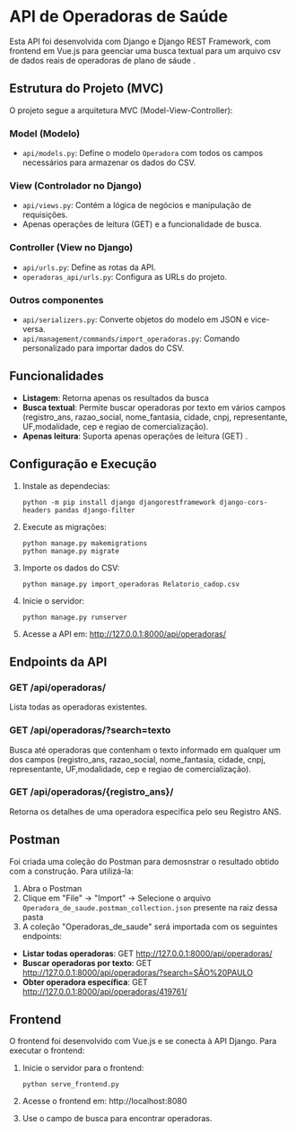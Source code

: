 # API de Operadoras de Saúde

Esta API foi desenvolvida com Django e Django REST Framework, com frontend em Vue.js para geenciar uma busca textual para um arquivo csv de dados reais de operadoras de plano de sáude .

## Estrutura do Projeto (MVC)

O projeto segue a arquitetura MVC (Model-View-Controller):

### Model (Modelo)
- `api/models.py`: Define o modelo `Operadora` com todos os campos necessários para armazenar os dados do CSV.

### View (Controlador no Django)
- `api/views.py`: Contém a lógica de negócios e manipulação de requisições.
-  Apenas operações de leitura (GET) e a funcionalidade de busca.

### Controller (View no Django)
- `api/urls.py`: Define as rotas da API.
- `operadoras_api/urls.py`: Configura as URLs do projeto.

### Outros componentes
- `api/serializers.py`: Converte objetos do modelo em JSON e vice-versa.
- `api/management/commands/import_operadoras.py`: Comando personalizado para importar dados do CSV.

## Funcionalidades

- **Listagem**: Retorna apenas os resultados da busca
- **Busca textual**: Permite buscar operadoras por texto em vários campos (registro_ans, razao_social, nome_fantasia, cidade, cnpj, representante, UF,modalidade, cep e regiao de comercialização).
- **Apenas leitura**: Suporta apenas operações de leitura (GET) .

## Configuração e Execução

1. Instale as dependecias:

   ```
   python -m pip install django djangorestframework django-cors-headers pandas django-filter

   ```

2. Execute as migrações:
   ```
   python manage.py makemigrations
   python manage.py migrate
   ```

3. Importe os dados do CSV:
   ```
   python manage.py import_operadoras Relatorio_cadop.csv
   ```

4. Inicie o servidor:
   ```
   python manage.py runserver
   ```

5. Acesse a API em: http://127.0.0.1:8000/api/operadoras/

## Endpoints da API

### GET /api/operadoras/
Lista todas as operadoras existentes.

### GET /api/operadoras/?search=texto
Busca até operadoras que contenham o texto informado em qualquer um dos campos (registro_ans, razao_social, nome_fantasia, cidade, cnpj, representante, UF,modalidade, cep e regiao de comercialização).

### GET /api/operadoras/{registro_ans}/
Retorna os detalhes de uma operadora específica pelo seu Registro ANS.

## Postman

Foi criada uma coleção do Postman para demosnstrar o resultado obtido com a construção. Para utilizá-la:

1. Abra o Postman
2. Clique em "File" -> "Import" -> Selecione o arquivo `Operadora_de_saude.postman_collection.json` presente na raiz dessa pasta
3. A coleção "Operadoras_de_saude" será importada com os seguintes endpoints:

- **Listar todas operadoras**: GET http://127.0.0.1:8000/api/operadoras/
- **Buscar operadoras por texto**: GET http://127.0.0.1:8000/api/operadoras/?search=SÃO%20PAULO
- **Obter operadora específica**: GET http://127.0.0.1:8000/api/operadoras/419761/



## Frontend

O frontend foi desenvolvido com Vue.js e se conecta à API Django. Para executar o frontend:

1. Inicie o servidor para o frontend:
   ```
   python serve_frontend.py
   ```

2. Acesse o frontend em: http://localhost:8080

3. Use o campo de busca para encontrar operadoras.
